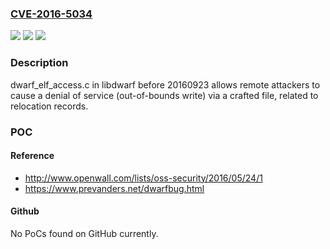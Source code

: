 ### [CVE-2016-5034](https://cve.mitre.org/cgi-bin/cvename.cgi?name=CVE-2016-5034)
![](https://img.shields.io/static/v1?label=Product&message=n%2Fa&color=blue)
![](https://img.shields.io/static/v1?label=Version&message=n%2Fa&color=blue)
![](https://img.shields.io/static/v1?label=Vulnerability&message=n%2Fa&color=brighgreen)

### Description

dwarf_elf_access.c in libdwarf before 20160923 allows remote attackers to cause a denial of service (out-of-bounds write) via a crafted file, related to relocation records.

### POC

#### Reference
- http://www.openwall.com/lists/oss-security/2016/05/24/1
- https://www.prevanders.net/dwarfbug.html

#### Github
No PoCs found on GitHub currently.

